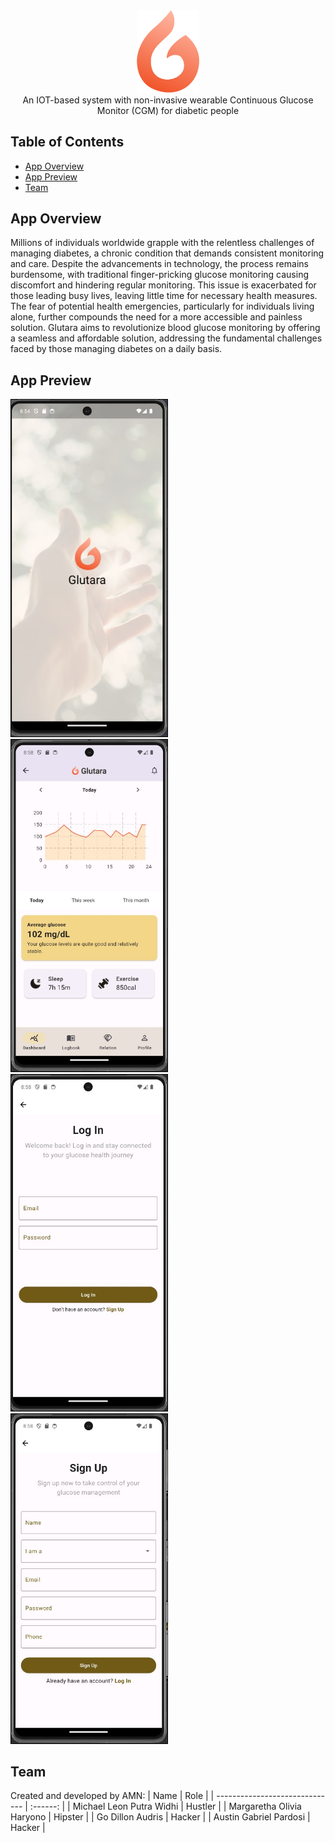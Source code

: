 <div align="center"><img src = "assets/glutara.png" width = 20% height= 20%></div>

<div align="center">
An IOT-based system with non-invasive wearable Continuous Glucose Monitor (CGM) for diabetic people
</div>

## Table of Contents

- [App Overview](#app-overview)
- [App Preview](#app-preview)
- [Team](#team)

## App Overview

Millions of individuals worldwide grapple with the relentless challenges of managing diabetes, a chronic condition that demands consistent monitoring and care. Despite the advancements in technology, the process remains burdensome, with traditional finger-pricking glucose monitoring causing discomfort and hindering regular monitoring. This issue is exacerbated for those leading busy lives, leaving little time for necessary health measures. The fear of potential health emergencies, particularly for individuals living alone, further compounds the need for a more accessible and painless solution. Glutara aims to revolutionize blood glucose monitoring by offering a seamless and affordable solution, addressing the fundamental challenges faced by those managing diabetes on a daily basis.

## App Preview

<img src="/screenshot/splashscreen.jpg" alt="Splashscren" width="250" style="border: 1px solid black;">
<img src="/screenshot/dashboard.jpg" alt="Dashboard" width="250" style="border: 1px solid black;">
<img src="/screenshot/login.jpg" alt="Log In" width="250" style="border: 1px solid black;">
<img src="/screenshot/signup.jpg" alt="Sign Up" width="250" style="border: 1px solid black;">

## Team

Created and developed by AMN:
| Name | Role |
| ------------------------------ | :------: |
| Michael Leon Putra Widhi | Hustler |
| Margaretha Olivia Haryono | Hipster |
| Go Dillon Audris | Hacker |
| Austin Gabriel Pardosi | Hacker |
